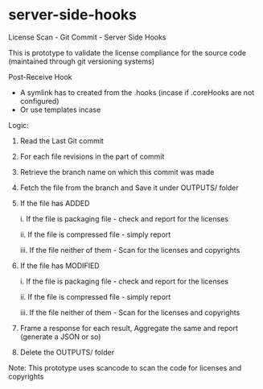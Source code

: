 # server-side-hooks
License Scan - Git Commit - Server Side Hooks

This is prototype to validate the license compliance for the source code (maintained through git versioning systems)

Post-Receive Hook
   - A symlink has to created from the .hooks (incase if .coreHooks are not configured)
   - Or use templates incase
 
 
 Logic:
   1. Read the Last Git commit
   2. For each file revisions in the part of commit
   3. Retrieve the branch name on which this commit was made
   4. Fetch the file from the branch and Save it under OUTPUTS/ folder
   5. If the file has ADDED
   
         i. If the file is packaging file - check and report for the licenses
         
         ii. If the file is compressed file - simply report
         
         iii. If the file neither of them - Scan for the licenses and copyrights
   6. If the file has MODIFIED
   
         i. If the file is packaging file - check and report for the licenses
         
         ii. If the file is compressed file - simply report
         
         iii. If the file neither of them - Scan for the licenses and copyrights
         
   7. Frame a response for each result, Aggregate the same and report (generate a JSON or so)
   8. Delete the OUTPUTS/ folder


Note: This prototype uses scancode to scan the code for licenses and copyrights
